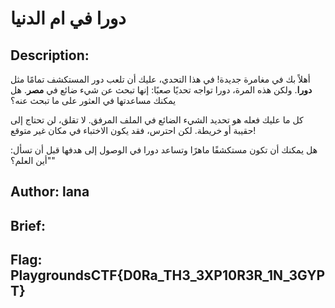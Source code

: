 # دورا في ام الدنيا

## Description: 
أهلاً بك في مغامرة جديدة! في هذا التحدي، عليك أن تلعب دور المستكشف تمامًا مثل **دورا**. ولكن هذه المرة، دورا تواجه تحديًا صعبًا: إنها تبحث عن شيء ضائع في **مصر**. هل يمكنك مساعدتها في العثور على ما تبحث عنه؟

كل ما عليك فعله هو تحديد الشيء الضائع في الملف المرفق. لا تقلق، لن تحتاج إلى حقيبة أو خريطة. لكن احترس، فقد يكون الاختباء في مكان غير متوقع!

هل يمكنك أن تكون مستكشفًا ماهرًا وتساعد دورا في الوصول إلى هدفها قبل أن تسأل: "أين العلم؟"

## Author: lana

## Brief:

## Flag: PlaygroundsCTF{D0Ra_TH3_3XP10R3R_1N_3GYPT} 
